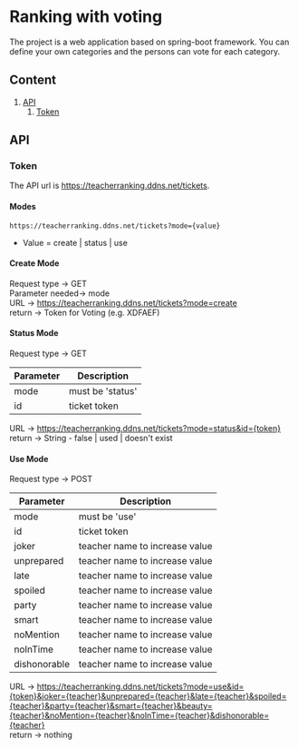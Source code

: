# Ranking with voting
The project is a web application based on spring-boot framework.
You can define your own categories and the persons can vote for each category.

## Content
1. [API](#API)
   1. [Token](#Token)

## API
### Token
The API url is https://teacherranking.ddns.net/tickets.

#### Modes
```https://teacherranking.ddns.net/tickets?mode={value}```

- Value = create | status | use

#### Create Mode
Request type -> GET <br>
Parameter needed-> mode <br>
URL -> https://teacherranking.ddns.net/tickets?mode=create <br>
return -> Token for Voting (e.g. XDFAEF)

#### Status Mode
Request type -> GET <br>

| Parameter    | Description      |
|--------------|------------------|
| mode         | must be 'status' |
| id           | ticket token     |

URL -> https://teacherranking.ddns.net/tickets?mode=status&id={token} <br>
return -> String - false | used | doesn't exist

#### Use Mode
Request type -> POST <br>

| Parameter    | Description                    |
|--------------|--------------------------------|
| mode         | must be 'use'                  |
| id           | ticket token                   |
| joker        | teacher name to increase value |
| unprepared   | teacher name to increase value |
| late         | teacher name to increase value |
| spoiled      | teacher name to increase value |
| party        | teacher name to increase value |
| smart        | teacher name to increase value |
| noMention    | teacher name to increase value |
| noInTime     | teacher name to increase value |
| dishonorable | teacher name to increase value |

URL -> https://teacherranking.ddns.net/tickets?mode=use&id={token}&joker={teacher}&unprepared={teacher}&late={teacher}&spoiled={teacher}&party={teacher}&smart={teacher}&beauty={teacher}&noMention={teacher}&noInTime={teacher}&dishonorable={teacher} <br>
return -> nothing
